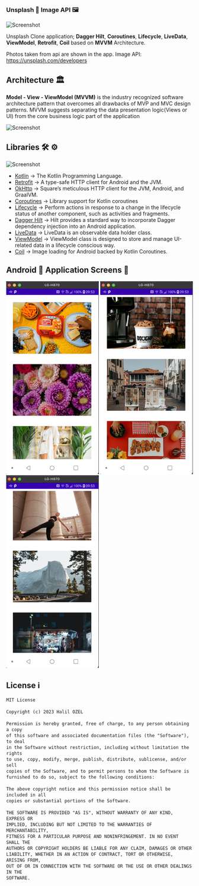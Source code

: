 ### Unsplash 👀 Image API 🖼

![Screenshot](https://codersera.com/blog/wp-content/uploads/2021/03/learn-android-programming.png)

Unsplash Clone application; **Dagger Hilt**, **Coroutines**, **Lifecycle**, **LiveData**, **ViewModel**, **Retrofit**, **Coil** based on **MVVM** Architecture.

Photos taken from api are shown in the app. Image API: https://unsplash.com/developers 

## Architecture 🏛

**Model - View - ViewModel (MVVM)** is the industry recognized software architecture pattern that overcomes all drawbacks of MVP and MVC design patterns. MVVM suggests separating the data presentation logic(Views or UI) from the core business logic part of the application

![Screenshot](https://androidwave.com/wp-content/uploads/2019/05/mvvm-architecture-app-in-android.png)


## Libraries 🛠 ⚙️
![Screenshot](https://anteelo.com/wp-content/uploads/2021/05/Android-libraries.jpg)
- [Kotlin](https://github.com/JetBrains/kotlin) -> The Kotlin Programming Language.
- [Retrofit](https://github.com/square/retrofit) -> A type-safe HTTP client for Android and the JVM.
- [OkHttp](https://github.com/square/okhttp) -> Square’s meticulous HTTP client for the JVM, Android, and GraalVM.
- [Coroutines](https://github.com/Kotlin/kotlinx.coroutines) -> Library support for Kotlin coroutines
- [Lifecycle](https://developer.android.com/jetpack/androidx/releases/lifecycle) -> Perform actions in response to a change in the lifecycle status of another component, such as activities and fragments.
- [Dagger Hilt](https://developer.android.com/training/dependency-injection/hilt-android) -> Hilt provides a standard way to incorporate Dagger dependency injection into an Android application.
- [LiveData](https://developer.android.com/topic/libraries/architecture/livedata) -> LiveData is an observable data holder class.
- [ViewModel](https://developer.android.com/topic/libraries/architecture/viewmodel) -> ViewModel class is designed to store and manage UI-related data in a lifecycle conscious way.
- [Coil](https://github.com/coil-kt/coil) -> Image loading for Android backed by Kotlin Coroutines.

## Android 📱 Application Screens 📸

<img src="https://github.com/halilozel1903/UnsplashExample/blob/master/screenshots/screen1.png" width="250" /> <img src="https://github.com/halilozel1903/UnsplashExample/blob/master/screenshots/screen2.png" width="250" />  <img src="https://github.com/halilozel1903/UnsplashExample/blob/master/screenshots/screen3.png" width="250" />

## License ℹ️
```
MIT License

Copyright (c) 2023 Halil OZEL

Permission is hereby granted, free of charge, to any person obtaining a copy
of this software and associated documentation files (the "Software"), to deal
in the Software without restriction, including without limitation the rights
to use, copy, modify, merge, publish, distribute, sublicense, and/or sell
copies of the Software, and to permit persons to whom the Software is
furnished to do so, subject to the following conditions:

The above copyright notice and this permission notice shall be included in all
copies or substantial portions of the Software.

THE SOFTWARE IS PROVIDED "AS IS", WITHOUT WARRANTY OF ANY KIND, EXPRESS OR
IMPLIED, INCLUDING BUT NOT LIMITED TO THE WARRANTIES OF MERCHANTABILITY,
FITNESS FOR A PARTICULAR PURPOSE AND NONINFRINGEMENT. IN NO EVENT SHALL THE
AUTHORS OR COPYRIGHT HOLDERS BE LIABLE FOR ANY CLAIM, DAMAGES OR OTHER
LIABILITY, WHETHER IN AN ACTION OF CONTRACT, TORT OR OTHERWISE, ARISING FROM,
OUT OF OR IN CONNECTION WITH THE SOFTWARE OR THE USE OR OTHER DEALINGS IN THE
SOFTWARE.
```
